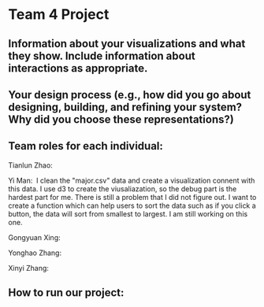 # Team 4 Project
<h2>Information about your visualizations and what they show. Include information about interactions as appropriate.</h2>

<h2>Your design process (e.g., how did you go about designing, building, and refining your system? Why did you choose these representations?)</h2>

<h2>Team roles for each individual:</h2>

Tianlun Zhao:

Yi Man:  I clean the "major.csv" data and create a visualization connent with this data. I use d3 to create the viusaliazation,
so the debug part is the hardest part for me. There is still a problem that I did not figure out. I want to create a function
which can help users to sort the data such as if you click a button, the data will sort from smallest to largest. I am still
working on this one.

Gongyuan Xing:

Yonghao Zhang:

Xinyi Zhang:

<h2>How to run our project:</h2>
